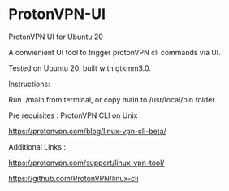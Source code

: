 # ProtonVPN-UI
ProtonVPN UI for Ubuntu 20

A convienient UI tool to trigger protonVPN cli commands via UI.

Tested on Ubuntu 20, built with gtkmm3.0.

Instructions:

Run ./main from terminal, or copy main to /usr/local/bin folder.

Pre requisites : ProtonVPN CLI on Unix

https://protonvpn.com/blog/linux-vpn-cli-beta/

Additional Links : 

https://protonvpn.com/support/linux-vpn-tool/

https://github.com/ProtonVPN/linux-cli
